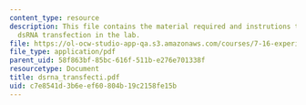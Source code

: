 ```yaml
---
content_type: resource
description: This file contains the material required and instrutions to carry out
  dsRNA transfection in the lab.
file: https://ol-ocw-studio-app-qa.s3.amazonaws.com/courses/7-16-experimental-molecular-biology-biotechnology-ii-spring-2005/c7e8541d3b6eef60804b19c2158fe15b_dsrna_transfecti.pdf
file_type: application/pdf
parent_uid: 58f863bf-85bc-616f-511b-e276e701338f
resourcetype: Document
title: dsrna_transfecti.pdf
uid: c7e8541d-3b6e-ef60-804b-19c2158fe15b
---
```

